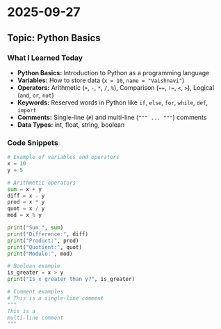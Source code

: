 # 2025-09-27
## Topic: Python Basics

### What I Learned Today
- **Python Basics:** Introduction to Python as a programming language
- **Variables:** How to store data (`x = 10`, `name = "Vaishnavi"`)
- **Operators:** Arithmetic (`+`, `-`, `*`, `/`, `%`), Comparison (`==`, `!=`, `<`, `>`), Logical (`and`, `or`, `not`)
- **Keywords:** Reserved words in Python like `if`, `else`, `for`, `while`, `def`, `import`
- **Comments:** Single-line (`#`) and multi-line (`""" ... """`) comments
- **Data Types:** int, float, string, boolean

### Code Snippets
```python
# Example of variables and operators
x = 10
y = 5

# Arithmetic operators
sum = x + y
diff = x - y
prod = x * y
quot = x / y
mod = x % y

print("Sum:", sum)
print("Difference:", diff)
print("Product:", prod)
print("Quotient:", quot)
print("Modulo:", mod)

# Boolean example
is_greater = x > y
print("Is x greater than y?", is_greater)

# Comment examples
# This is a single-line comment
"""
This is a
multi-line comment
"""
